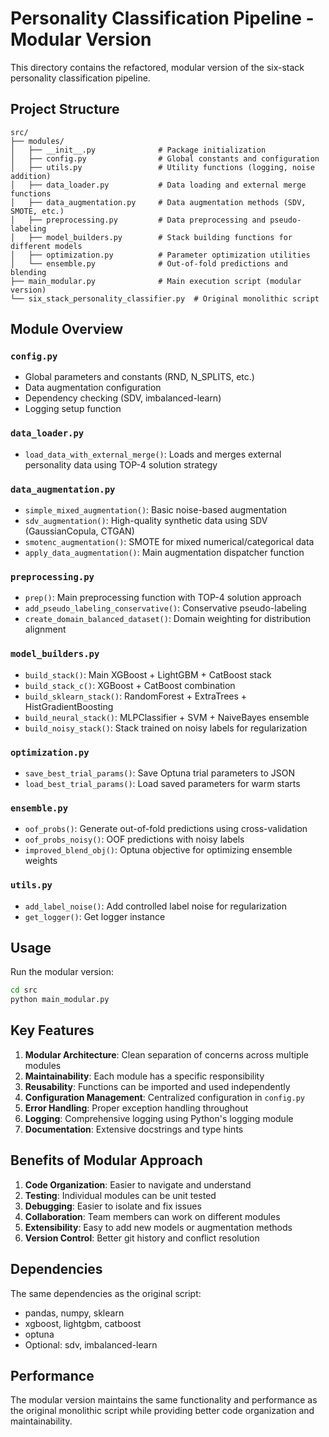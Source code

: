 # Personality Classification Pipeline - Modular Version

This directory contains the refactored, modular version of the six-stack personality classification pipeline.

## Project Structure

```
src/
├── modules/
│   ├── __init__.py              # Package initialization
│   ├── config.py                # Global constants and configuration
│   ├── utils.py                 # Utility functions (logging, noise addition)
│   ├── data_loader.py           # Data loading and external merge functions
│   ├── data_augmentation.py     # Data augmentation methods (SDV, SMOTE, etc.)
│   ├── preprocessing.py         # Data preprocessing and pseudo-labeling
│   ├── model_builders.py        # Stack building functions for different models
│   ├── optimization.py          # Parameter optimization utilities
│   └── ensemble.py              # Out-of-fold predictions and blending
├── main_modular.py              # Main execution script (modular version)
└── six_stack_personality_classifier.py  # Original monolithic script
```

## Module Overview

### `config.py`
- Global parameters and constants (RND, N_SPLITS, etc.)
- Data augmentation configuration
- Dependency checking (SDV, imbalanced-learn)
- Logging setup function

### `data_loader.py`
- `load_data_with_external_merge()`: Loads and merges external personality data using TOP-4 solution strategy

### `data_augmentation.py`
- `simple_mixed_augmentation()`: Basic noise-based augmentation
- `sdv_augmentation()`: High-quality synthetic data using SDV (GaussianCopula, CTGAN)
- `smotenc_augmentation()`: SMOTE for mixed numerical/categorical data
- `apply_data_augmentation()`: Main augmentation dispatcher function

### `preprocessing.py`
- `prep()`: Main preprocessing function with TOP-4 solution approach
- `add_pseudo_labeling_conservative()`: Conservative pseudo-labeling
- `create_domain_balanced_dataset()`: Domain weighting for distribution alignment

### `model_builders.py`
- `build_stack()`: Main XGBoost + LightGBM + CatBoost stack
- `build_stack_c()`: XGBoost + CatBoost combination
- `build_sklearn_stack()`: RandomForest + ExtraTrees + HistGradientBoosting
- `build_neural_stack()`: MLPClassifier + SVM + NaiveBayes ensemble
- `build_noisy_stack()`: Stack trained on noisy labels for regularization

### `optimization.py`
- `save_best_trial_params()`: Save Optuna trial parameters to JSON
- `load_best_trial_params()`: Load saved parameters for warm starts

### `ensemble.py`
- `oof_probs()`: Generate out-of-fold predictions using cross-validation
- `oof_probs_noisy()`: OOF predictions with noisy labels
- `improved_blend_obj()`: Optuna objective for optimizing ensemble weights

### `utils.py`
- `add_label_noise()`: Add controlled label noise for regularization
- `get_logger()`: Get logger instance

## Usage

Run the modular version:

```bash
cd src
python main_modular.py
```

## Key Features

1. **Modular Architecture**: Clean separation of concerns across multiple modules
2. **Maintainability**: Each module has a specific responsibility
3. **Reusability**: Functions can be imported and used independently
4. **Configuration Management**: Centralized configuration in `config.py`
5. **Error Handling**: Proper exception handling throughout
6. **Logging**: Comprehensive logging using Python's logging module
7. **Documentation**: Extensive docstrings and type hints

## Benefits of Modular Approach

1. **Code Organization**: Easier to navigate and understand
2. **Testing**: Individual modules can be unit tested
3. **Debugging**: Easier to isolate and fix issues
4. **Collaboration**: Team members can work on different modules
5. **Extensibility**: Easy to add new models or augmentation methods
6. **Version Control**: Better git history and conflict resolution

## Dependencies

The same dependencies as the original script:
- pandas, numpy, sklearn
- xgboost, lightgbm, catboost
- optuna
- Optional: sdv, imbalanced-learn

## Performance

The modular version maintains the same functionality and performance as the original monolithic script while providing better code organization and maintainability.
